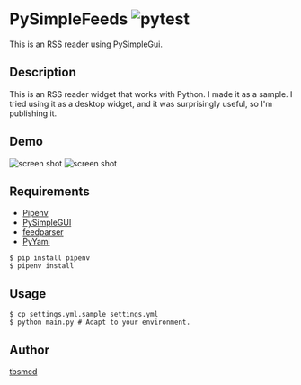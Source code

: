 # PySimpleFeeds <img alt="pytest" src="https://github.com/tbsmcd/PySimpleFeeds/workflows/Run tests/badge.svg">

This is an RSS reader using PySimpleGui.

## Description

This is an RSS reader widget that works with Python. I made it as a sample. I tried using it as a desktop widget, and it was surprisingly useful, so I'm publishing it.

## Demo

![screen shot](https://user-images.githubusercontent.com/174922/94450738-9512a680-01e8-11eb-8fab-999a33e75fbf.png)
![screen shot](https://user-images.githubusercontent.com/174922/94459882-e9bb1f00-01f2-11eb-873c-81184150369d.png)


## Requirements

- [Pipenv](https://pipenv.pypa.io/en/latest/)
- [PySimpleGUI](https://pysimplegui.readthedocs.io/en/latest/)
- [feedparser](https://pythonhosted.org/feedparser/)
- [PyYaml](https://pyyaml.org/wiki/PyYAMLDocumentation)

```
$ pip install pipenv
$ pipenv install
```

## Usage

```
$ cp settings.yml.sample settings.yml  
$ python main.py # Adapt to your environment.
```

## Author

[tbsmcd](https://github.com/tbsmcd)